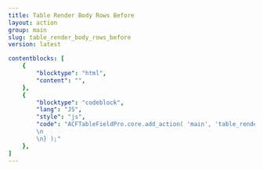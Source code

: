 ```yaml
---
title: Table Render Body Rows Before
layout: action
group: main
slug: table_render_body_rows_before
version: latest

contentblocks: [
	{
		"blocktype": "html",
		"content": "",
	},
	{
		"blocktype": "codeblock",
		"lang": "JS",
		"style": "js",
		"code": "ACFTableFieldPro.core.add_action( 'main', 'table_render_body_rows_before', function( table ) {
		\n
		\n} );"
	},
]
---
```

